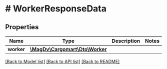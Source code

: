 # # WorkerResponseData

## Properties

Name | Type | Description | Notes
------------ | ------------- | ------------- | -------------
**worker** | [**\MagDv\Cargomart\Dto\Worker**](Worker.md) |  |

[[Back to Model list]](../../README.md#models) [[Back to API list]](../../README.md#endpoints) [[Back to README]](../../README.md)
